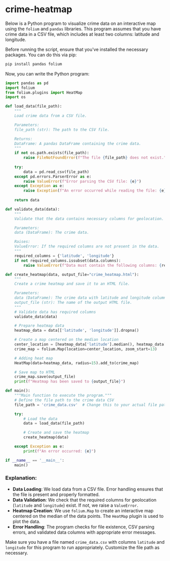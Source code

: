# crime-heatmap

Below is a Python program to visualize crime data on an interactive map using the `folium` and `pandas` libraries. This program assumes that you have crime data in a CSV file, which includes at least two columns: latitude and longitude.

Before running the script, ensure that you've installed the necessary packages. You can do this via pip:

```bash
pip install pandas folium
```

Now, you can write the Python program:

```python
import pandas as pd
import folium
from folium.plugins import HeatMap
import os

def load_data(file_path):
    """
    Load crime data from a CSV file.

    Parameters:
    file_path (str): The path to the CSV file.

    Returns:
    DataFrame: A pandas DataFrame containing the crime data.
    """
    if not os.path.exists(file_path):
        raise FileNotFoundError(f"The file {file_path} does not exist.")
    
    try:
        data = pd.read_csv(file_path)
    except pd.errors.ParserError as e:
        raise ValueError(f"Error parsing the CSV file: {e}")
    except Exception as e:
        raise Exception(f"An error occurred while reading the file: {e}")
    
    return data

def validate_data(data):
    """
    Validate that the data contains necessary columns for geolocation.

    Parameters:
    data (DataFrame): The crime data.

    Raises:
    ValueError: If the required columns are not present in the data.
    """
    required_columns = {'latitude', 'longitude'}
    if not required_columns.issubset(data.columns):
        raise ValueError(f"Data must contain the following columns: {required_columns}")

def create_heatmap(data, output_file="crime_heatmap.html"):
    """
    Create a crime heatmap and save it to an HTML file.

    Parameters:
    data (DataFrame): The crime data with latitude and longitude columns.
    output_file (str): The name of the output HTML file.
    """
    # Validate data has required columns
    validate_data(data)

    # Prepare heatmap data
    heatmap_data = data[['latitude', 'longitude']].dropna()

    # Create a map centered on the median location
    center_location = [heatmap_data['latitude'].median(), heatmap_data['longitude'].median()]
    crime_map = folium.Map(location=center_location, zoom_start=13)

    # Adding heat map
    HeatMap(data=heatmap_data, radius=15).add_to(crime_map)

    # Save map to HTML
    crime_map.save(output_file)
    print(f"Heatmap has been saved to {output_file}")

def main():
    """Main function to execute the program."""
    # Define the file path to the crime data CSV
    file_path = 'crime_data.csv'  # Change this to your actual file path

    try:
        # Load the data
        data = load_data(file_path)

        # Create and save the heatmap
        create_heatmap(data)

    except Exception as e:
        print(f"An error occurred: {e}")

if __name__ == '__main__':
    main()
```

### Explanation:
- **Data Loading**: We load data from a CSV file. Error handling ensures that the file is present and properly formatted.
- **Data Validation**: We check that the required columns for geolocation (`latitude` and `longitude`) exist. If not, we raise a `ValueError`.
- **Heatmap Creation**: We use `folium.Map` to create an interactive map centered on the median of the data points. The `HeatMap` plugin is used to plot the data.
- **Error Handling**: The program checks for file existence, CSV parsing errors, and validated data columns with appropriate error messages.

Make sure you have a file named `crime_data.csv` with columns `latitude` and `longitude` for this program to run appropriately. Customize the file path as necessary.